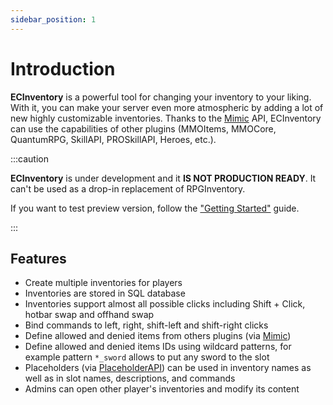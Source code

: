 ```yaml
---
sidebar_position: 1
---
```


# Introduction

**ECInventory** is a powerful tool for changing your inventory to your liking.
With it, you can make your server even more atmospheric by adding a lot of new highly customizable inventories.
Thanks to the [Mimic] API, ECInventory can use the capabilities of other plugins (MMOItems, MMOCore, QuantumRPG, SkillAPI, PROSkillAPI, Heroes, etc.).

:::caution

**ECInventory** is under development and it **IS NOT PRODUCTION READY**.
It can't be used as a drop-in replacement of RPGInventory.

If you want to test preview version, follow the ["Getting Started"](usage/getting-started.md) guide.

:::

## Features

- Create multiple inventories for players
- Inventories are stored in SQL database
- Inventories support almost all possible clicks including Shift + Click, hotbar swap and offhand swap
- Bind commands to left, right, shift-left and shift-right clicks
- Define allowed and denied items from others plugins (via [Mimic])
- Define allowed and denied items IDs using wildcard patterns, for example pattern `*_sword` allows to put any sword to the slot
- Placeholders (via [PlaceholderAPI]) can be used in inventory names as well as in slot names, descriptions, and commands
- Admins can open other player's inventories and modify its content

[placeholderapi]: https://www.spigotmc.org/resources/6245/
[mimic]: https://www.spigotmc.org/resources/82515/
